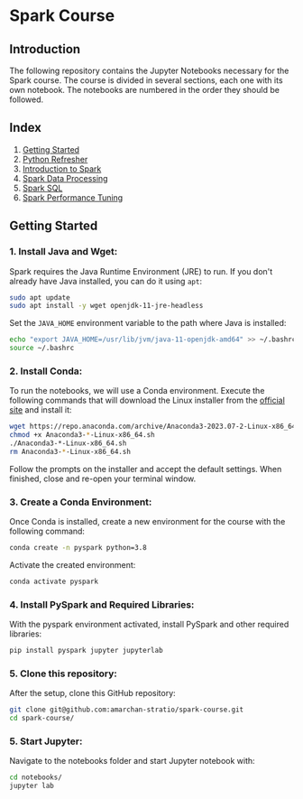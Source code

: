 # Spark Course

## Introduction

The following repository contains the Jupyter Notebooks necessary for the Spark course. The course is divided in several sections, each one with its own notebook. The notebooks are numbered in the order they should be followed.

## Index

1. [Getting Started](#getting-started)
2. [Python Refresher](./notebooks/00_Python_Refresher.ipynb)
3. [Introduction to Spark](./notebooks/01_Introduction_to_Spark.ipynb)
4. [Spark Data Processing](./notebooks/02_Spark_Data_Processing.ipynb)
5. [Spark SQL](./notebooks/03_Spark_SQL.ipynb)
6. [Spark Performance Tuning](./notebooks/04_Spark_Performance_Tuning.ipynb)
   
## Getting Started

### 1. Install Java and Wget:

Spark requires the Java Runtime Environment (JRE) to run. If you don't already have Java installed, you can do it using `apt`:

```bash
sudo apt update
sudo apt install -y wget openjdk-11-jre-headless
```

Set the `JAVA_HOME` environment variable to the path where Java is installed:

```bash
echo "export JAVA_HOME=/usr/lib/jvm/java-11-openjdk-amd64" >> ~/.bashrc
source ~/.bashrc
```

### 2. Install Conda:

To run the notebooks, we will use a Conda environment. Execute the following commands that will download the Linux installer from the [official site](https://www.anaconda.com/download/) and install it:

```bash
wget https://repo.anaconda.com/archive/Anaconda3-2023.07-2-Linux-x86_64.sh
chmod +x Anaconda3-*-Linux-x86_64.sh
./Anaconda3-*-Linux-x86_64.sh
rm Anaconda3-*-Linux-x86_64.sh
```

Follow the prompts on the installer and accept the default settings. When finished, close and re-open your terminal window.

### 3. Create a Conda Environment:
 
Once Conda is installed, create a new environment for the course with the following command:

```bash
conda create -n pyspark python=3.8
```

Activate the created environment:

```bash
conda activate pyspark
```

### 4. Install PySpark and Required Libraries:

With the pyspark environment activated, install PySpark and other required libraries:

```bash
pip install pyspark jupyter jupyterlab
```

### 5. Clone this repository:

After the setup, clone this GitHub repository:

```bash
git clone git@github.com:amarchan-stratio/spark-course.git
cd spark-course/
```

### 5. Start Jupyter:

Navigate to the notebooks folder and start Jupyter notebook with:

```bash
cd notebooks/
jupyter lab
```